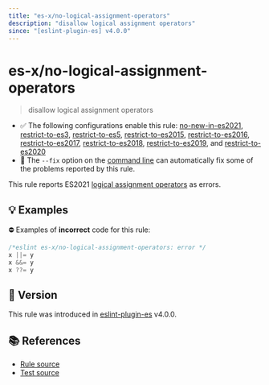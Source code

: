 ```yaml
---
title: "es-x/no-logical-assignment-operators"
description: "disallow logical assignment operators"
since: "[eslint-plugin-es] v4.0.0"
---
```


# es-x/no-logical-assignment-operators
> disallow logical assignment operators

- ✅ The following configurations enable this rule: [no-new-in-es2021], [restrict-to-es3], [restrict-to-es5], [restrict-to-es2015], [restrict-to-es2016], [restrict-to-es2017], [restrict-to-es2018], [restrict-to-es2019], and [restrict-to-es2020]
- 🔧 The `--fix` option on the [command line](https://eslint.org/docs/user-guide/command-line-interface#fixing-problems) can automatically fix some of the problems reported by this rule.

This rule reports ES2021 [logical assignment operators](https://github.com/tc39/proposal-logical-assignment) as errors.

## 💡 Examples

⛔ Examples of **incorrect** code for this rule:

<eslint-playground fix type="bad">

```js
/*eslint es-x/no-logical-assignment-operators: error */
x ||= y
x &&= y
x ??= y
```

</eslint-playground>

## 🚀 Version

This rule was introduced in [eslint-plugin-es] v4.0.0.

[eslint-plugin-es]: https://github.com/mysticatea/eslint-plugin-es

## 📚 References

- [Rule source](https://github.com/eslint-community/eslint-plugin-es-x/blob/master/lib/rules/no-logical-assignment-operators.js)
- [Test source](https://github.com/eslint-community/eslint-plugin-es-x/blob/master/tests/lib/rules/no-logical-assignment-operators.js)

[no-new-in-es2021]: ../configs/index.md#no-new-in-es2021
[restrict-to-es3]: ../configs/index.md#restrict-to-es3
[restrict-to-es5]: ../configs/index.md#restrict-to-es5
[restrict-to-es2015]: ../configs/index.md#restrict-to-es2015
[restrict-to-es2016]: ../configs/index.md#restrict-to-es2016
[restrict-to-es2017]: ../configs/index.md#restrict-to-es2017
[restrict-to-es2018]: ../configs/index.md#restrict-to-es2018
[restrict-to-es2019]: ../configs/index.md#restrict-to-es2019
[restrict-to-es2020]: ../configs/index.md#restrict-to-es2020
